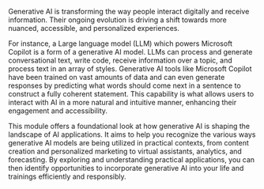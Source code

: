 Generative AI is transforming the way people interact digitally and receive information. Their ongoing evolution is driving a shift towards more nuanced, accessible, and personalized experiences.

For instance, a Large language model (LLM) which powers Microsoft Copilot is a form of a generative AI model. LLMs can process and generate conversational text, write code, receive information over a topic, and process text in an array of styles. Generative AI tools like Microsoft Copilot have been trained on vast amounts of data and can even generate responses by predicting what words should come next in a sentence to construct a fully coherent statement. This capability is what allows users to interact with AI in a more natural and intuitive manner, enhancing their engagement and accessibility.  

This module offers a foundational look at how generative AI is shaping the landscape of AI applications. It aims to help you recognize the various ways generative AI models are being utilized in practical contexts, from content creation and personalized marketing to virtual assistants, analytics, and forecasting. By exploring and understanding practical applications, you can then identify opportunities to incorporate generative AI into your life and trainings efficiently and responsibly.
